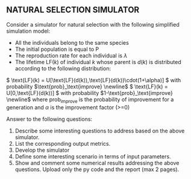 ## NATURAL SELECTION SIMULATOR
Consider a simulator for natural selection with the following simplified simulation model:

- All the individuals belong to the same species
- The initial population is equal to P
- The reproduction rate for each individual is $\lambda$
- The lifetime $\text{LF}(k)$ of individual $k$ whose parent is $d(k)$ is distributed according to the following distribution:

$ \text{LF}(k) = U[\text{LF}(d(k)),\text{LF}(d(k))\cdot(1+\alpha)] $ with probability $\text{prob}_\text{improve} \newline$
$ \text{LF}(k) = U[0,\text{LF}(d(k))] $ with probability $1-\text{prob}_\text{improve} \newline$
where $\text{prob}_\text{improve}$  is the probability of improvement for a generation and $\alpha$ is the improvement factor (>=0)

Answer to the following questions:

1. Describe some interesting questions to address based on the above simulator.
2. List the corresponding output metrics.
3. Develop the simulator
4. Define some interesting scenario in terms of input parameters.
5. Show and comment some numerical results addressing the above questions.
Upload only the py code and the report (max 2 pages).